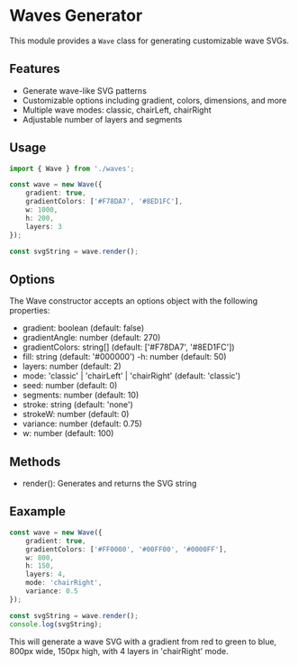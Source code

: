 # Waves Generator

This module provides a `Wave` class for generating customizable wave SVGs.

## Features

- Generate wave-like SVG patterns
- Customizable options including gradient, colors, dimensions, and more
- Multiple wave modes: classic, chairLeft, chairRight
- Adjustable number of layers and segments

## Usage

```typescript
import { Wave } from './waves';

const wave = new Wave({
    gradient: true,
    gradientColors: ['#F78DA7', '#8ED1FC'],
    w: 1000,
    h: 200,
    layers: 3
});

const svgString = wave.render();
````

## Options

The Wave constructor accepts an options object with the following properties:

- gradient: boolean (default: false)
- gradientAngle: number (default: 270)
- gradientColors: string[] (default: ['#F78DA7', '#8ED1FC'])
- fill: string (default: '#000000')
-h: number (default: 50)
- layers: number (default: 2)
- mode: 'classic' | 'chairLeft' | 'chairRight' (default: 'classic')
- seed: number (default: 0)
- segments: number (default: 10)
- stroke: string (default: 'none')
- strokeW: number (default: 0)
- variance: number (default: 0.75)
- w: number (default: 100)

## Methods
- render(): Generates and returns the SVG string

## Eaxample

```typescript
const wave = new Wave({
    gradient: true,
    gradientColors: ['#FF0000', '#00FF00', '#0000FF'],
    w: 800,
    h: 150,
    layers: 4,
    mode: 'chairRight',
    variance: 0.5
});

const svgString = wave.render();
console.log(svgString);
````

This will generate a wave SVG with a gradient from red to green to blue, 800px wide, 150px high, with 4 layers in 'chairRight' mode.
